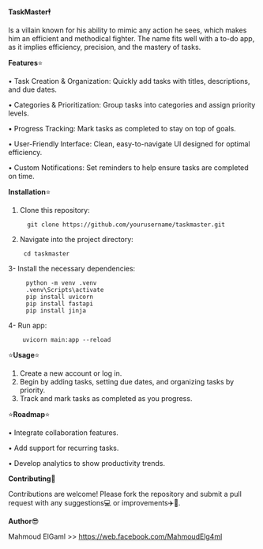 **TaskMaster**🕴️

Is a villain known for his ability to mimic any action he sees, which makes him an efficient and methodical fighter. The name fits well with a to-do app, as it implies efficiency, precision, and the mastery of tasks. 

**Features**⭐

•	Task Creation & Organization: Quickly add tasks with titles, descriptions, and due dates.

•	Categories & Prioritization: Group tasks into categories and assign priority levels.

•	Progress Tracking: Mark tasks as completed to stay on top of goals.

•	User-Friendly Interface: Clean, easy-to-navigate UI designed for optimal efficiency.

•	Custom Notifications: Set reminders to help ensure tasks are completed on time.


**Installation**⭐

1.	Clone this repository:
   
          git clone https://github.com/yourusername/taskmaster.git

3.  Navigate into the project directory:
   
         cd taskmaster
    
3-  Install the necessary dependencies:

         python -m venv .venv
         .venv\Scripts\activate
         pip install uvicorn
         pip install fastapi
         pip install jinja

4- Run app:

        uvicorn main:app --reload

        
⭐**Usage**⭐

1.	Create a new account or log in.
2.	Begin by adding tasks, setting due dates, and organizing tasks by priority.
3.	Track and mark tasks as completed as you progress.


⭐**Roadmap**⭐

•	Integrate collaboration features.

•	Add support for recurring tasks.

•	Develop analytics to show productivity trends.


**Contributing**🧗

Contributions are welcome! Please fork the repository and submit a pull request with any suggestions💻 or improvements✈️🥇.

**Author**😎

Mahmoud ElGaml >> https://web.facebook.com/MahmoudElg4ml

